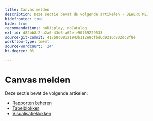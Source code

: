 ```yaml
---
title: Canvas melden
description: Deze sectie bevat de volgende artikelen - BEWERK ME.
hidefromtoc: true
hide: true
recommendations: noDisplay, noCatalog
exl-id: d82bb8a2-a2a6-43d6-a62e-e90f69229533
source-git-commit: 417b8c081a1940b112e8cfbd6d9216d802dc8f8e
workflow-type: tm+mt
source-wordcount: '24'
ht-degree: 0%

---
```


# Canvas melden

Deze sectie bevat de volgende artikelen:

* [Rapporten beheren](../../reports-and-dashboards/reporting-canvas/manage-reports/manage-reports.md)
* [Tabelblokken](../../reports-and-dashboards/reporting-canvas/table-blocks/table-blocks.md)
* [Visualisatieklokken](../../reports-and-dashboards/reporting-canvas/visualization-blocks/visualization-blocks.md)

